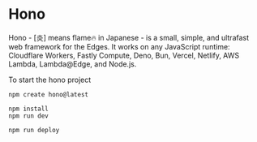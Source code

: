 
# Hono # 
Hono - [炎] means flame🔥 in Japanese - is a small, simple, and ultrafast web framework for the Edges. It works on any JavaScript runtime: Cloudflare Workers, Fastly Compute, Deno, Bun, Vercel, Netlify, AWS Lambda, Lambda@Edge, and Node.js.



To start the hono project


```
npm create hono@latest
```



```
npm install
npm run dev
```

```
npm run deploy
```
